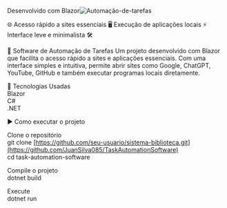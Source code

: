 Desenvolvido com Blazor![Automação-de-tarefas](https://github.com/user-attachments/assets/6105f81e-395c-4fd0-9b54-6178a5990741)

🌐 Acesso rápido a sites essenciais 
🖥️ Execução de aplicações locais 
⚡ Interface leve e minimalista 🛠️ 

🚀 Software de Automação de Tarefas 
  Um projeto desenvolvido com Blazor que facilita o acesso rápido a sites e aplicações essenciais. Com uma interface simples e intuitiva, permite abrir sites como Google, ChatGPT, YouTube, GitHub e também executar programas locais diretamente.


📌 Tecnologias Usadas                                                                                                                                                                      
    Blazor                                                                                                                                                                                   
    C#                                                                                                                                                                                      
   .NET

▶️ Como executar o projeto

Clone o repositório                                                                                                                                                                         
git clone [https://github.com/seu-usuario/sistema-biblioteca.git](https://github.com/JuanSilva085/TaskAutomationSoftware)                                                                    
cd task-automation-software

Compile o projeto                                                                                                                                                                        
dotnet build

Execute                                                                                                                                                                                  
dotnet run

